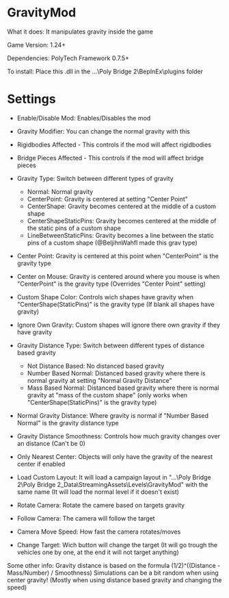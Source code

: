 # GravityMod
What it does: It manipulates gravity inside the game

Game Version: 1.24+

Dependencies: PolyTech Framework 0.7.5+

To install: Place this .dll in the ...\Poly Bridge 2\BepInEx\plugins folder


# Settings
- Enable/Disable Mod: Enables/Disables the mod

- Gravity Modifier: You can change the normal gravity with this

- Rigidbodies Affected - This controls if the mod will affect rigidbodies
- Bridge Pieces Affected - This controls if the mod will affect bridge pieces

- Gravity Type: Switch between different types of gravity
  - Normal: Normal gravity
  - CenterPoint: Gravity is centered at setting "Center Point"
  - CenterShape: Gravity becomes centered at the middle of a custom shape
  - CenterShapeStaticPins: Gravity becomes centered at the middle of the static pins of a custom shape
  - LineBetweenStaticPins: Gravity becomes a line between the static pins of a custom shape (@BeljihnWahfl made this grav type)

- Center Point: Gravity is centered at this point when "CenterPoint" is the gravity type

- Center on Mouse: Gravity is  centered around where you mouse is when "CenterPoint" is the gravity type (Overrides "Center Point" setting)

- Custom Shape Color: Controls wich shapes have gravity when "CenterShape(StaticPins)" is the gravity type (If blank all shapes have gravity)

- Ignore Own Gravity: Custom shapes will ignore there own gravity if they have gravity

- Gravity Distance Type: Switch between different types of distance based gravity
  - Not Distance Based: No distanced based gravity
  - Number Based Normal: Distanced based gravity where there is normal gravity at setting "Normal Gravity Distance"
  - Mass Based Normal: Distanced based gravity where there is normal gravity at "mass of the custom shape" (only works when "CenterShape(StaticPins)" is the gravity type)

- Normal Gravity Distance: Where gravity is normal if "Number Based Normal" is the gravity distance type

- Gravity Distance Smoothness: Controls how much gravity changes over an distance (Can't be 0)

- Only Nearest Center: Objects will only have the gravity of the nearest center if enabled

- Load Custom Layout: It will load a campaign layout in "...\Poly Bridge 2\Poly Bridge 2_Data\StreamingAssets\Levels\GravityMod" with the same name (It will load the normal level if it doesn't exist)

- Rotate Camera: Rotate the camere based on targets gravity

- Follow Camera: The camera will follow the target

- Camera Move Speed: How fast the camera rotates/moves

- Change Target: Wich button will change the target (It will go trough the vehicles one by one, at the end it will not target anything)




Some other info:
Gravity distance is based on the formula (1/2)^((Distance - Mass/Number) / Smoothness)
Simulations can be a bit random when using center gravity! (Mostly when using distance based gravity and changing the speed)
